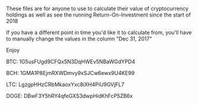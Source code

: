 These files are for anyone to use to calculate their value of cryptocurrency holdings as well as see the running Return-On-Investment since the start of 2018

If you have a different point in time you'd like it to calculate from, you'll have to manually change the values in the column "Dec 31, 2017"

Enjoy

BTC:  1G5usFUgd9CFQx5N3DqHWEv5NBaWGdYPD4

BCH:  1GMA1P8EjmRXWDmvy9xSJCw6ewx9U4KE99

LTC:  LgzgpHHzCRbMkaoxYxc8iXH4PiU9GVjFL7

DOGE:  DBwF3Y5hRY4qfeGXS3dwpHidKhFcP5ZB6x
